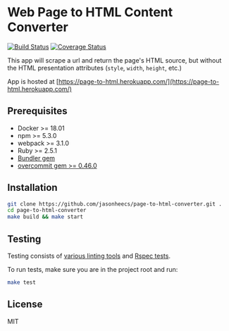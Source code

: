 # Web Page to HTML Content Converter

[![Build Status][travis-badge]][travis-link] [![Coverage Status][coveralls-badge]][coveralls-link]

This app will scrape a url and return the page's HTML source, but without the HTML presentation attributes (`style`, `width`, `height`, etc.)

App is hosted at [https://page-to-html.herokuapp.com/](https://page-to-html.herokuapp.com/)

## Prerequisites
- Docker >= 18.01
- npm >= 5.3.0
- webpack >= 3.1.0
- Ruby >= 2.5.1
- [Bundler gem](https://bundler.io/)
- [overcommit gem >= 0.46.0](https://github.com/brigade/overcommit)

## Installation
```bash
git clone https://github.com/jasonheecs/page-to-html-converter.git .
cd page-to-html-converter
make build && make start
```

## Testing
Testing consists of [various linting tools](.overcommit.yml) and [Rspec tests](./app/spec).

To run tests, make sure you are in the project root and run:
```bash
make test
```

## License
MIT

[coveralls-badge]: https://coveralls.io/repos/github/jasonheecs/page-to-html-converter/badge.svg?branch=master
[coveralls-link]: https://coveralls.io/github/jasonheecs/page-to-html-converter?branch=master
[travis-badge]: https://travis-ci.com/jasonheecs/page-to-html-converter.svg?branch=master
[travis-link]: https://travis-ci.com/jasonheecs/page-to-html-converter
